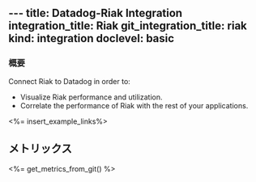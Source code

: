 --- title: Datadog-Riak Integration integration_title: Riak git_integration_title: riak kind: integration
doclevel: basic
---

### 概要

Connect Riak to Datadog in order to:

  * Visualize Riak performance and utilization.
  * Correlate the performance of Riak with the rest of your applications.

<%= insert_example_links%>

## メトリックス

<%= get_metrics_from_git() %>


